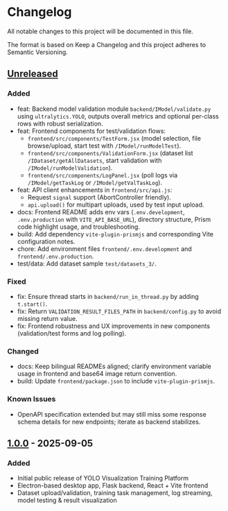 # Changelog

All notable changes to this project will be documented in this file.

The format is based on Keep a Changelog and this project adheres to Semantic Versioning.

## [Unreleased]
### Added
- feat: Backend model validation module `backend/IModel/validate.py` using `ultralytics.YOLO`, outputs overall metrics and optional per-class rows with robust serialization.
- feat: Frontend components for test/validation flows:
  - `frontend/src/components/TestForm.jsx` (model selection, file browse/upload, start test with `/IModel/runModelTest`).
  - `frontend/src/components/ValidationForm.jsx` (dataset list `/IDataset/getAllDatasets`, start validation with `/IModel/runModelValidation`).
  - `frontend/src/components/LogPanel.jsx` (poll logs via `/IModel/getTaskLog` or `/IModel/getValTaskLog`).
- feat: API client enhancements in `frontend/src/api.js`:
  - Request `signal` support (AbortController friendly).
  - `api.upload()` for multipart uploads, used by test input upload.
- docs: Frontend README adds env vars (`.env.development`, `.env.production` with `VITE_API_BASE_URL`), directory structure, Prism code highlight usage, and troubleshooting.
- build: Add dependency `vite-plugin-prismjs` and corresponding Vite configuration notes.
- chore: Add environment files `frontend/.env.development` and `frontend/.env.production`.
- test/data: Add dataset sample `test/datasets_3/`.

### Fixed
- fix: Ensure thread starts in `backend/run_in_thread.py` by adding `t.start()`.
- fix: Return `VALIDATION_RESULT_FILES_PATH` in `backend/config.py` to avoid missing return value.
- fix: Frontend robustness and UX improvements in new components (validation/test forms and log polling).

### Changed
- docs: Keep bilingual READMEs aligned; clarify environment variable usage in frontend and base64 image return convention.
- build: Update `frontend/package.json` to include `vite-plugin-prismjs`.

### Known Issues
- OpenAPI specification extended but may still miss some response schema details for new endpoints; iterate as backend stabilizes.

## [1.0.0] - 2025-09-05
### Added
- Initial public release of YOLO Visualization Training Platform
- Electron-based desktop app, Flask backend, React + Vite frontend
- Dataset upload/validation, training task management, log streaming, model testing & result visualization

[Unreleased]: https://github.com/Zim9729/YoloTrainingVisualizationPlatform/compare/v1.0.0...HEAD
[1.0.0]: https://github.com/Zim9729/YoloTrainingVisualizationPlatform/releases/tag/v1.0.0


